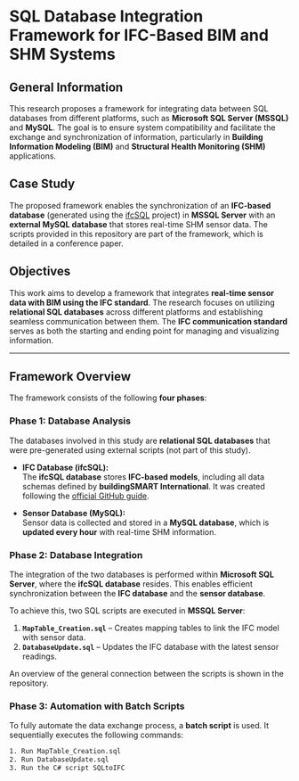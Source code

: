 # SQL Database Integration Framework for IFC-Based BIM and SHM Systems  

## General Information  
This research proposes a framework for integrating data between SQL databases from different platforms, such as **Microsoft SQL Server (MSSQL)** and **MySQL**. The goal is to ensure system compatibility and facilitate the exchange and synchronization of information, particularly in **Building Information Modeling (BIM)** and **Structural Health Monitoring (SHM)** applications.  

## Case Study  
The proposed framework enables the synchronization of an **IFC-based database** (generated using the [ifcSQL](https://github.com/IfcSharp/IfcSQL) project) in **MSSQL Server** with an **external MySQL database** that stores real-time SHM sensor data. The scripts provided in this repository are part of the framework, which is detailed in a conference paper.  

## Objectives  
This work aims to develop a framework that integrates **real-time sensor data with BIM using the IFC standard**. The research focuses on utilizing **relational SQL databases** across different platforms and establishing seamless communication between them. The **IFC communication standard** serves as both the starting and ending point for managing and visualizing information.  

---

## Framework Overview  
The framework consists of the following **four phases**:  

### Phase 1: Database Analysis  
The databases involved in this study are **relational SQL databases** that were pre-generated using external scripts (not part of this study).  

- **IFC Database (ifcSQL):**  
  The **ifcSQL database** stores **IFC-based models**, including all data schemas defined by **buildingSMART International**. It was created following the [official GitHub guide](https://github.com/IfcSharp/IfcSQL).  

- **Sensor Database (MySQL):**  
  Sensor data is collected and stored in a **MySQL database**, which is **updated every hour** with real-time SHM information.  

### Phase 2: Database Integration  
The integration of the two databases is performed within **Microsoft SQL Server**, where the **ifcSQL database** resides. This enables efficient synchronization between the **IFC database** and the **sensor database**.  

To achieve this, two SQL scripts are executed in **MSSQL Server**:  
1. **`MapTable_Creation.sql`** – Creates mapping tables to link the IFC model with sensor data.  
2. **`DatabaseUpdate.sql`** – Updates the IFC database with the latest sensor readings.  

An overview of the general connection between the scripts is shown in the repository.  

### Phase 3: Automation with Batch Scripts  
To fully automate the data exchange process, a **batch script** is used. It sequentially executes the following commands:  

```bash
1. Run MapTable_Creation.sql  
2. Run DatabaseUpdate.sql  
3. Run the C# script SQLtoIFC  
